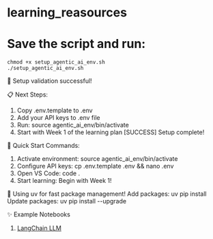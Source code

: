 # learning_reasources
# Save the script and run:
```
chmod +x setup_agentic_ai_env.sh
./setup_agentic_ai_env.sh
```
🎉 Setup validation successful!

📋 Next Steps:
1. Copy .env.template to .env
2. Add your API keys to .env file
3. Run: source agentic_ai_env/bin/activate
4. Start with Week 1 of the learning plan
[SUCCESS] Setup complete!

🎯 Quick Start Commands:
1. Activate environment: source agentic_ai_env/bin/activate
2. Configure API keys: cp .env.template .env && nano .env
3. Open VS Code: code .
4. Start learning: Begin with Week 1!

💨 Using uv for fast package management!
   Add packages: uv pip install <package>
   Update packages: uv pip install --upgrade <package>

✨ Example Notebooks
1. [LangChain LLM](notebooks/)
